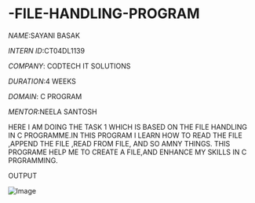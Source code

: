 # -FILE-HANDLING-PROGRAM

*NAME*:SAYANI BASAK

*INTERN ID*:CT04DL1139

*COMPANY*: CODTECH IT SOLUTIONS

*DURATION*:4 WEEKS

*DOMAIN*: C PROGRAM

*MENTOR*:NEELA SANTOSH

HERE I AM DOING THE TASK 1 WHICH IS BASED ON THE FILE HANDLING IN C PROGRAMME.IN THIS PROGRAM I LEARN HOW TO READ THE FILE ,APPEND THE FILE ,READ FROM FILE, AND SO AMNY THINGS.
THIS  PROGRAME HELP ME TO CREATE A FILE,AND ENHANCE MY SKILLS IN C PRGRAMMING.

OUTPUT

![Image](https://github.com/user-attachments/assets/4304c798-c76e-4f80-8d52-b8b84142d005)
